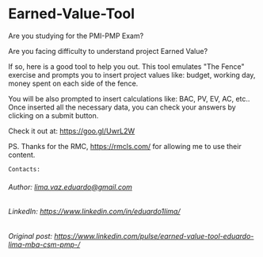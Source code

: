 # Earned-Value-Tool

Are you studying for the PMI-PMP Exam? 

Are you facing difficulty to understand project Earned Value?

If so, here is a good tool to help you out. This tool emulates "The Fence" exercise and prompts you to insert project values like: budget, working day, money spent on each side of the fence.

You will be also prompted to insert calculations like: BAC, PV, EV, AC, etc.. Once inserted all the necessary data, you can check your answers by clicking on a submit button. 

Check it out at: https://goo.gl/UwrL2W

PS. Thanks for the RMC, https://rmcls.com/ for allowing me to use their content.


```
Contacts:
```
###### Author:        lima.vaz.eduardo@gmail.com ######
###### LinkedIn:      https://www.linkedin.com/in/eduardo1lima/ ######
###### Original post: https://www.linkedin.com/pulse/earned-value-tool-eduardo-lima-mba-csm-pmp-/ ######
